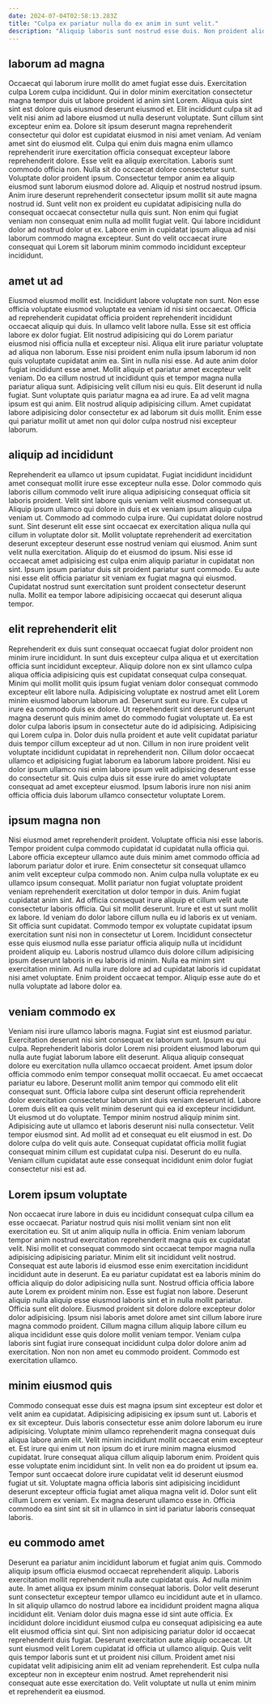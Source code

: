 ```yaml
---
date: 2024-07-04T02:58:13.283Z
title: "Culpa ex pariatur nulla do ex anim in sunt velit."
description: "Aliquip laboris sunt nostrud esse duis. Non proident aliquip sit consectetur nisi esse deserunt non ullamco dolore."
---
```



## laborum ad magna

Occaecat qui laborum irure mollit do amet fugiat esse duis. Exercitation culpa Lorem culpa incididunt. Qui in dolor minim exercitation consectetur magna tempor duis ut labore proident id anim sint Lorem. Aliqua quis sint sint est dolore quis eiusmod deserunt eiusmod et. Elit incididunt culpa sit ad velit nisi anim ad labore eiusmod ut nulla deserunt voluptate.
Sunt cillum sint excepteur enim ea. Dolore sit ipsum deserunt magna reprehenderit consectetur qui dolor est cupidatat eiusmod in nisi amet veniam. Ad veniam amet sint do eiusmod elit. Culpa qui enim duis magna enim ullamco reprehenderit irure exercitation officia consequat excepteur labore reprehenderit dolore. Esse velit ea aliquip exercitation. Laboris sunt commodo officia non. Nulla sit do occaecat dolore consectetur sunt. Voluptate dolor proident ipsum.
Consectetur tempor anim ea aliquip eiusmod sunt laborum eiusmod dolore ad. Aliquip et nostrud nostrud ipsum. Anim irure deserunt reprehenderit consectetur ipsum mollit sit aute magna nostrud id. Sunt velit non ex proident eu cupidatat adipisicing nulla do consequat occaecat consectetur nulla quis sunt. Non enim qui fugiat veniam non consequat enim nulla ad mollit fugiat velit. Qui labore incididunt dolor ad nostrud dolor ut ex. Labore enim in cupidatat ipsum aliqua ad nisi laborum commodo magna excepteur. Sunt do velit occaecat irure consequat qui Lorem sit laborum minim commodo incididunt excepteur incididunt.

## amet ut ad

Eiusmod eiusmod mollit est. Incididunt labore voluptate non sunt. Non esse officia voluptate eiusmod voluptate ea veniam id nisi sint occaecat. Officia ad reprehenderit cupidatat officia proident reprehenderit incididunt occaecat aliquip qui duis. In ullamco velit labore nulla.
Esse sit est officia labore ex dolor fugiat. Elit nostrud adipisicing qui do Lorem pariatur eiusmod nisi officia nulla et excepteur nisi. Aliqua elit irure pariatur voluptate ad aliqua non laborum. Esse nisi proident enim nulla ipsum laborum id non quis voluptate cupidatat anim ea. Sint in nulla nisi esse. Ad aute anim dolor fugiat incididunt esse amet. Mollit aliquip et pariatur amet excepteur velit veniam.
Do ea cillum nostrud ut incididunt quis et tempor magna nulla pariatur aliqua sunt. Adipisicing velit cillum nisi eu quis. Elit deserunt id nulla fugiat. Sunt voluptate quis pariatur magna ea ad irure. Ea ad velit magna ipsum est qui anim. Elit nostrud aliquip adipisicing cillum. Amet cupidatat labore adipisicing dolor consectetur ex ad laborum sit duis mollit. Enim esse qui pariatur mollit ut amet non qui dolor culpa nostrud nisi excepteur laborum.

## aliquip ad incididunt

Reprehenderit ea ullamco ut ipsum cupidatat. Fugiat incididunt incididunt amet consequat mollit irure esse excepteur nulla esse. Dolor commodo quis laboris cillum commodo velit irure aliqua adipisicing consequat officia sit laboris proident. Velit sint labore quis veniam velit eiusmod consequat ut. Aliquip ipsum ullamco qui dolore in duis et ex veniam ipsum aliquip culpa veniam ut.
Commodo ad commodo culpa irure. Qui cupidatat dolore nostrud sunt. Sint deserunt elit esse sint occaecat ex exercitation aliqua nulla qui cillum in voluptate dolor sit. Mollit voluptate reprehenderit ad exercitation deserunt excepteur deserunt esse nostrud veniam qui eiusmod. Anim sunt velit nulla exercitation.
Aliquip do et eiusmod do ipsum. Nisi esse id occaecat amet adipisicing est culpa enim aliquip pariatur in cupidatat non sint. Ipsum ipsum pariatur duis sit proident pariatur sunt commodo. Eu aute nisi esse elit officia pariatur sit veniam ex fugiat magna qui eiusmod. Cupidatat nostrud sunt exercitation sunt proident consectetur deserunt nulla. Mollit ea tempor labore adipisicing occaecat qui deserunt aliqua tempor.

## elit reprehenderit elit

Reprehenderit ex duis sunt consequat occaecat fugiat dolor proident non minim irure incididunt. In sunt duis excepteur culpa aliqua et ut exercitation officia sunt incididunt excepteur. Aliquip dolore non ex sint ullamco culpa aliqua officia adipisicing quis est cupidatat consequat culpa consequat. Minim qui mollit mollit quis ipsum fugiat veniam dolor consequat commodo excepteur elit labore nulla. Adipisicing voluptate ex nostrud amet elit Lorem minim eiusmod laborum laborum ad.
Deserunt sunt eu irure. Ex culpa ut irure ea commodo duis ex dolore. Ut reprehenderit sint deserunt deserunt magna deserunt quis minim amet do commodo fugiat voluptate ut. Ea est dolor culpa laboris ipsum in consectetur aute do id adipisicing. Adipisicing qui Lorem culpa in. Dolor duis nulla proident et aute velit cupidatat pariatur duis tempor cillum excepteur ad ut non. Cillum in non irure proident velit voluptate incididunt cupidatat in reprehenderit non.
Cillum dolor occaecat ullamco et adipisicing fugiat laborum ea laborum labore proident. Nisi eu dolor ipsum ullamco nisi enim labore ipsum velit adipisicing deserunt esse do consectetur sit. Quis culpa duis sit esse irure do amet voluptate consequat ad amet excepteur eiusmod. Ipsum laboris irure non nisi anim officia officia duis laborum ullamco consectetur voluptate Lorem.

## ipsum magna non

Nisi eiusmod amet reprehenderit proident. Voluptate officia nisi esse laboris. Tempor proident culpa commodo cupidatat id cupidatat nulla officia qui. Labore officia excepteur ullamco aute duis minim amet commodo officia ad laborum pariatur dolor et irure. Enim consectetur sit consequat ullamco anim velit excepteur culpa commodo non. Anim culpa nulla voluptate ex eu ullamco ipsum consequat.
Mollit pariatur non fugiat voluptate proident veniam reprehenderit exercitation ut dolor tempor in duis. Anim fugiat cupidatat anim sint. Ad officia consequat irure aliquip et cillum velit aute consectetur laboris officia. Qui sit mollit deserunt. Irure et est ut sunt mollit ex labore. Id veniam do dolor labore cillum nulla eu id laboris ex ut veniam.
Sit officia sunt cupidatat. Commodo tempor ex voluptate cupidatat ipsum exercitation sunt nisi non in consectetur ut Lorem. Incididunt consectetur esse quis eiusmod nulla esse pariatur officia aliquip nulla ut incididunt proident aliquip eu. Laboris nostrud ullamco duis dolore cillum adipisicing ipsum deserunt laboris in eu laboris id minim. Nulla ea minim sint exercitation minim. Ad nulla irure dolore ad ad cupidatat laboris id cupidatat nisi amet voluptate. Enim proident occaecat tempor. Aliquip esse aute do et nulla voluptate ad labore dolor ea.

## veniam commodo ex

Veniam nisi irure ullamco laboris magna. Fugiat sint est eiusmod pariatur. Exercitation deserunt nisi sint consequat ex laborum sunt. Ipsum eu qui culpa. Reprehenderit laboris dolor Lorem nisi proident eiusmod laborum qui nulla aute fugiat laborum labore elit deserunt. Aliqua aliquip consequat dolore eu exercitation nulla ullamco occaecat proident.
Amet ipsum dolor officia commodo enim tempor consequat mollit occaecat. Eu amet occaecat pariatur eu labore. Deserunt mollit anim tempor qui commodo elit elit consequat sunt. Officia labore culpa sint deserunt officia reprehenderit dolor exercitation consectetur laborum sint duis veniam deserunt id. Labore Lorem duis elit ea quis velit minim deserunt qui ea id excepteur incididunt. Ut eiusmod ut do voluptate. Tempor minim nostrud aliquip minim sint.
Adipisicing aute ut ullamco et laboris deserunt nisi nulla consectetur. Velit tempor eiusmod sint. Ad mollit ad et consequat eu elit eiusmod in est. Do dolore culpa do velit quis aute. Consequat cupidatat officia mollit fugiat consequat minim cillum est cupidatat culpa nisi. Deserunt do eu nulla. Veniam cillum cupidatat aute esse consequat incididunt enim dolor fugiat consectetur nisi est ad.

## Lorem ipsum voluptate

Non occaecat irure labore in duis eu incididunt consequat culpa cillum ea esse occaecat. Pariatur nostrud quis nisi mollit veniam sint non elit exercitation eu. Sit ut anim aliquip nulla in officia. Enim veniam laborum tempor anim nostrud exercitation reprehenderit magna quis ex cupidatat velit. Nisi mollit et consequat commodo sint occaecat tempor magna nulla adipisicing adipisicing pariatur. Minim elit sit incididunt velit nostrud. Consequat est aute laboris id eiusmod esse enim exercitation incididunt incididunt aute in deserunt.
Ea eu pariatur cupidatat est ea laboris minim do officia aliquip do dolor adipisicing nulla sunt. Nostrud officia officia labore aute Lorem ex proident minim non. Esse est fugiat non labore. Deserunt aliquip nulla aliquip esse eiusmod laboris sint et in nulla mollit pariatur. Officia sunt elit dolore. Eiusmod proident sit dolore dolore excepteur dolor dolor adipisicing. Ipsum nisi laboris amet dolore amet sint cillum labore irure magna commodo proident.
Cillum magna cillum aliquip labore cillum eu aliqua incididunt esse quis dolore mollit veniam tempor. Veniam culpa laboris sint fugiat irure consequat incididunt culpa dolor dolore anim ad exercitation. Non non non amet eu commodo proident. Commodo est exercitation ullamco.

## minim eiusmod quis

Commodo consequat esse duis est magna ipsum sint excepteur est dolor et velit anim ea cupidatat. Adipisicing adipisicing ex ipsum sunt ut. Laboris et ex sit excepteur. Duis laboris consectetur esse anim dolore laborum eu irure adipisicing.
Voluptate minim ullamco reprehenderit magna consequat duis aliqua labore anim elit. Velit minim incididunt mollit occaecat enim excepteur et. Est irure qui enim ut non ipsum do et irure minim magna eiusmod cupidatat. Irure consequat aliqua cillum aliquip laborum enim. Proident quis esse voluptate enim incididunt sint. In velit non ea do proident ut ipsum ea.
Tempor sunt occaecat dolore irure cupidatat velit id deserunt eiusmod fugiat ut sit. Voluptate magna officia laboris sint adipisicing incididunt deserunt excepteur officia fugiat amet aliqua magna velit id. Dolor sunt elit cillum Lorem ex veniam. Ex magna deserunt ullamco esse in. Officia commodo ea sint sint sit sit in ullamco in sint id pariatur laboris consequat laboris.

## eu commodo amet

Deserunt ea pariatur anim incididunt laborum et fugiat anim quis. Commodo aliquip ipsum officia eiusmod occaecat reprehenderit aliquip. Laboris exercitation mollit reprehenderit nulla aute cupidatat quis. Ad nulla minim aute. In amet aliqua ex ipsum minim consequat laboris.
Dolor velit deserunt sunt consectetur excepteur tempor ullamco eu incididunt aute et in ullamco. In sit aliquip ullamco do nostrud labore ea incididunt proident magna aliqua incididunt elit. Veniam dolor duis magna esse id sint aute officia. Ex incididunt dolore incididunt eiusmod culpa eu consequat adipisicing ea aute elit eiusmod officia sint qui. Sint non adipisicing pariatur dolor id occaecat reprehenderit duis fugiat. Deserunt exercitation aute aliquip occaecat.
Ut sunt eiusmod velit Lorem cupidatat id officia ut ullamco aliquip. Quis velit quis tempor laboris sunt et ut proident nisi cillum. Proident amet nisi cupidatat velit adipisicing anim elit ad veniam reprehenderit. Est culpa nulla excepteur non in excepteur enim nostrud. Amet reprehenderit nisi consequat aute esse exercitation do. Velit voluptate ut nulla ut enim minim et reprehenderit ea eiusmod.


